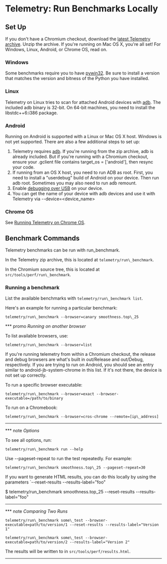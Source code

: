 <!-- Copyright 2015 The Chromium Authors. All rights reserved.
     Use of this source code is governed by a BSD-style license that can be
     found in the LICENSE file.
-->

# Telemetry: Run Benchmarks Locally

## Set Up

If you don't have a Chromium checkout, download the
[latest Telemetry archive](https://storage.googleapis.com/chromium-telemetry/snapshots/telemetry.zip).
Unzip the archive. If you're running on Mac OS X, you're all set! For
Windows, Linux, Android, or Chrome OS, read on.

### Windows

Some benchmarks require you to have
[pywin32](http://sourceforge.net/projects/pywin32/files/pywin32/Build%20219/).
Be sure to install a version that matches the version and bitness of the Python
you have installed.

### Linux

Telemetry on Linux tries to scan for attached Android devices with
[adb](https://developer.android.com/tools/help/adb.html).
The included adb binary is 32-bit. On 64-bit machines, you need to install the
libstdc++6:i386 package.

### Android

Running on Android is supported with a Linux or Mac OS X host. Windows is not
yet supported. There are also a few additional steps to set up:

  1. Telemetry requires
     [adb](http://developer.android.com/tools/help/adb.html).
     If you're running from the zip archive, adb is already included. But if
you're running with a Chromium checkout, ensure your .gclient file contains
target\_os = ['android'], then resync your code.
  2. If running from an OS X host, you need to run ADB as root. First, you need to
install a "userdebug" build of Android on your device. Then run adb root.
Sometimes you may also need to run adb remount.
  3. Enable [debugging over USB](http://developer.android.com/tools/device.html) on your device.
  4. You can get the name of your device with adb devices and use it with Telemetry
via --device=<device\_name>

### Chrome OS

See [Running Telemetry on Chrome OS](http://www.chromium.org/developers/telemetry/running-telemetry-on-chrome-os).

## Benchmark Commands

Telemetry benchmarks can be run with run\_benchmark.

In the Telemetry zip archive, this is located at `telemetry/run\_benchmark`.

In the Chromium source tree, this is located at `src/tools/perf/run\_benchmark`.

### Running a benchmark

List the available benchmarks with `telemetry/run\_benchmark list`.

Here's an example for running a particular benchmark:

`telemetry/run\_benchmark --browser=canary smoothness.top\_25`

*** promo
*Running on another browser*

To list available browsers, use:

`telemetry/run\_benchmark --browser=list`

If you're running telemetry from within a Chromium checkout, the release and
debug browsers are what's built in out/Release and out/Debug, respectively.
If you are trying to run on Android, you should see an entry similar to
android-jb-system-chrome in this list. If it's not there, the device is not set
up correctly.

To run a specific browser executable:

`telemetry/run\_benchmark --browser=exact --browser-executable=/path/to/binary`

To run on a Chromebook:

`telemetry/run\_benchmark --browser=cros-chrome --remote=[ip\_address]`
***

*** note
*Options*

To see all options, run:

`telemetry/run\_benchmark run --help`

Use --pageset-repeat to run the test repeatedly. For example:

`telemetry/run\_benchmark smoothness.top\_25 --pageset-repeat=30`

If you want to generate HTML results, you can do this locally by using the
parameters `--reset-results --results-label="foo"

$ telemetry/run\_benchmark smoothness.top\_25 --reset-results
--results-label="foo"
***

*** note
*Comparing Two Runs*

`telemetry/run\_benchmark some\_test --browser-executable=path/to/version/1
--reset-results --results-label="Version 1"`

`telemetry/run\_benchmark some\_test --browser-executable=path/to/version/2
--results-label="Version 2"`

The results will be written to in `src/tools/perf/results.html`.
***
